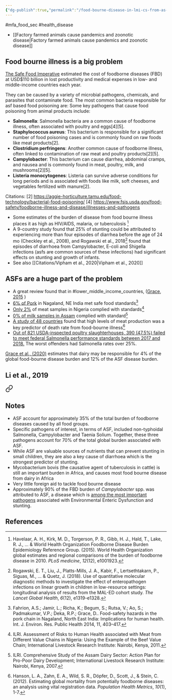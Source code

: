 ```yaml
---
{"dg-publish":true,"permalink":"/food-bourne-disease-in-lmi-cs-from-as-fs/","created":"2025-10-23T17:42:42.255+01:00","updated":"2025-10-23T18:06:08.627+01:00"}
---
```


#mfa_food_sec #health_disease 

- [[Factory farmed animals cause pandemics and zoonotic disease\|Factory farmed animals cause pandemics and zoonotic disease]]

## Food bourne illness is a big problem
[The Safe Food Imperative](https://www.worldbank.org/en/topic/agriculture/publication/the-safe-food-imperative-accelerating-progress-in-low-and-middle-income-countries) estimated the cost of foodborne diseases (FBD) at USD$110 billion in lost productivity and medical expenses in low- and middle-income countries each year.

They can be caused by a variety of microbial pathogens, chemicals, and parasites that contaminate food.
The most common bacteria responsible for asf based food poisoning are:
Some key pathogens that cause food poisoning from animal products include:

- **Salmonella**: Salmonella bacteria are a common cause of foodborne illness, often associated with poultry and eggs[4][5].
- **Staphylococcus aureus**: This bacterium is responsible for a significant number of food poisoning cases and is commonly found on raw foods like meat products[2].
- **Clostridium perfringens**: Another common cause of foodborne illness, often linked to contamination of raw meat and poultry products[2][5].
- **Campylobacter**: This bacterium can cause diarrhea, abdominal cramps, and nausea and is commonly found in meat, poultry, milk, and mushrooms[2][5].
- **Listeria monocytogenes**: Listeria can survive adverse conditions for long periods and is associated with foods like milk, soft cheeses, and vegetables fertilized with manure[2].

Citations:
[2] https://aggie-horticulture.tamu.edu/food-technology/bacterial-food-poisoning/
[4] https://www.fsis.usda.gov/food-safety/foodborne-illness-and-disease/illnesses-and-pathogens

- Some estimates of the burden of disease from food bourne illness places it as high as HIV/AIDS, malaria, or tuberculosis [^1] 
- A 9-country study found that 25% of stunting could be attributed to experiencing more than four episodes of diarrhea before the age of 24 mo (Checkley et al., 2008), and Rogawski et al., 2018[^7] found that episodes of diarrhoea from Campylobacter, E-coli and Shigella infections (asfs are common sources of these infections) had significant effects on stunting and growth of infants. 
- See also [[Citations/Vipham et al., 2020\|Vipham et al., 2020]]

## ASFs are a huge part of the problem
- A great review found that in #lower_middle_income_countries, ([Grace, 2015](https://www.mdpi.com/1660-4601/12/9/10490) )
- [6% of Pork](https://www.mdpi.com/1660-4601/11/1/403) in Nagaland, NE India met safe food standards[^3]
- [Only 2%](https://cgspace.cgiar.org/collections/5c578e47-978e-41d4-a680-9a6372b1441a) of meat samples in Nigeria complied with standards[^4]
- [0% of milk samples in Assam](https://cgspace.cgiar.org/server/api/core/bitstreams/5296819c-18bb-4662-9a82-690536b31c7a/content) complied with standard[^5]
- [A study of 48 countries](https://link.springer.com/article/10.1186/1478-7954-10-5) found that high levels of meat production was a key predictor of death rate from food-bourne illness[^6]
- [Out of 821 USDA-inspected poultry slaughterhouses, 390 (47.5%) failed to meet federal Salmonella performance standards between 2017 and 2018.](https://sentientmedia.org/nearly-half-of-poultry-slaughterhouses-fail-usda-salmonella-inspections/) The worst offenders had Salmonella rates over 25%.

[Grace et al., (2020)](https://www.sciencedirect.com/science/article/pii/S0022030220307773) estimates that dairy may be responsible for 4% of the global food-bourne disease burden and 12% of the ASF disease burden. 

## Li et al., 2019

<div class="transclusion internal-embed is-loaded"><a class="markdown-embed-link" href="/citations/li-et-al-2019/#notes" aria-label="Open link"><svg xmlns="http://www.w3.org/2000/svg" width="24" height="24" viewBox="0 0 24 24" fill="none" stroke="currentColor" stroke-width="2" stroke-linecap="round" stroke-linejoin="round" class="svg-icon lucide-link"><path d="M10 13a5 5 0 0 0 7.54.54l3-3a5 5 0 0 0-7.07-7.07l-1.72 1.71"></path><path d="M14 11a5 5 0 0 0-7.54-.54l-3 3a5 5 0 0 0 7.07 7.07l1.71-1.71"></path></svg></a><div class="markdown-embed">



## Notes
- ASF account for approximately 35% of the total burden of foodborne diseases caused by all food groups.
- Specific pathogens of interest, in terms of ASF, included non-typhoidal Salmonella, Campylobacter and Taenia Solium. Together, these three pathogens account for 70% of the total global burden associated with ASF.
- While ASF are valuable sources of nutrients that can prevent stunting in small children, they are also a key cause of diarrhoea which is the strongest predictor of stunting.
- Mycobacterium bovis (the causative agent of tuberculosis in cattle) is still an important burden in Africa, and causes most food bourne disease from dairy in Africa
- Very little foreign aid to tackle food bourne disease
- Approximately 90% of the FBD burden of _Campylobacter_ spp. was attributed to ASF, a disease which is [among the most important pathogens](https://www.thelancet.com/journals/langlo/article/PIIS2214-109X(18)30349-8/fulltext) associated with Environmental Enteric Dysfunction and stunting. 

</div></div>


## References
[^1]: Havelaar, A. H., Kirk, M. D., Torgerson, P. R., Gibb, H. J., Hald, T., Lake, R. J., ... & World Health Organization Foodborne Disease Burden Epidemiology Reference Group. (2015). World Health Organization global estimates and regional comparisons of the burden of foodborne disease in 2010. _PLoS medicine_, _12_(12), e1001923.
[^2]: Grace, D. (2015). Food safety in low and middle income countries. _International journal of environmental research and public health_, _12_(9), 10490-10507.
[^3]: Fahrion, A.S.; Jamir, L.; Richa, K.; Begum, S.; Rutsa, V.; Ao, S.; Padmakumar, V.P.; Deka, R.P.; Grace, D.. Food-safety hazards in the pork chain in Nagaland, North East India: Implications for human health. Int. J. Environ. Res. Public Health 2014, 11, 403–417.
[^4]: ILRI. Assessment of Risks to Human Health associated with Meat from Different Value Chains in Nigeria: Using the Example of the Beef Value Chain; International Livestock Research Institute: Nairobi, Kenya, 2011.
[^5]: ILRI. Comprehensive Study of the Assam Dairy Sector: Action Plan for Pro-Poor Dairy Development; International Livestock Research Institute: Nairobi, Kenya, 2007.
[^6]: Hanson, L. A., Zahn, E. A., Wild, S. R., Döpfer, D., Scott, J., & Stein, C. (2012). Estimating global mortality from potentially foodborne diseases: an analysis using vital registration data. _Population Health Metrics_, _10_(1), 1-7.
[^7]: Rogawski, E. T., Liu, J., Platts-Mills, J. A., Kabir, F., Lertsethtakarn, P., Siguas, M., ... & Quetz, J. (2018). Use of quantitative molecular diagnostic methods to investigate the effect of enteropathogen infections on linear growth in children in low-resource settings: longitudinal analysis of results from the MAL-ED cohort study. _The Lancet Global Health_, _6_(12), e1319-e1328.